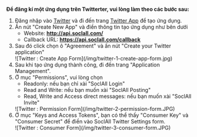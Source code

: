 __Để đăng kí một ứng dụng trên Twitterter, vui lòng làm theo các bước sau:__

1. Đăng nhập vào [Twitter](https://www.twitter.com/) và đi đến trang [Twitter App](http://apps.twitter.com/) để tạo ứng dụng.
2. Ấn nút "Create New App" và điền thông tin tạo ứng dụng như bên dưới
    * Website: __http://api.soclall.com/__
    * Callback URL: __https://api.soclall.com/callback__
3. Sau đó click chọn ô "Agreement" và ấn nút "Create your Twitter application"
    <div class="soclall-br"></div>
    ![Twitter : Create App Form](/img/twitter-1-create-app-form.jpg)
    <div class="soclall-br"></div>
4. Sau khi tạo ứng dụng thành công, đi đến trang "Application Management".
5. Ở mục "Permissions", vui lòng chọn
    * Readonly: nếu bạn chỉ xài "SoclAll Login" 
    * Read and Write: nếu bạn muốn xài "SoclAll Posting"
    * Read, Write and Access direct messages: nếu bạn muốn xài "SoclAll Invite"
    <div class="soclall-br"></div>
    ![Twitter : Permission Form](/img/twitter-2-permission-form.JPG)
    <div class="soclall-br"></div>
6. Ở mục "Keys and Access Tokens", bạn có thể thấy "Consumer Key" và "Consumer Secret" để điền vào SoclAll Twitter Settings form.
    <div class="soclall-br"></div>
    ![Twitter : Consumer Form](/img/twitter-3-consumer-form.JPG)
    <div class="soclall-br"></div>